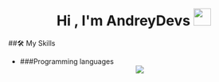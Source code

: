 


<h1 align="center"><b>Hi , I'm AndreyDevs </b><img src="https://media.giphy.com/media/hvRJCLFzcasrR4ia7z/giphy.gif" width="35"></h1>

##🛠️ My Skills
- ###Programming languages
    <div align="center">
      <img src="https://img.shields.io/badge/Python-05122A?style=flat&logo=python">
    </div>
